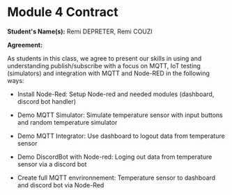 # Module 4 Contract 

**Student's Name(s):** Remi DEPRETER, Remi COUZI

**Agreement:**

As students in this class, we agree to present our skills in using and understanding publish/subscribe with a focus on MQTT, IoT testing (simulators) and integration with MQTT and Node-RED in the following ways:

- Install Node-Red: Setup Node-red and needed modules (dashboard, discord bot handler)

- Demo MQTT Simulator: Simulate temperature sensor with input buttons and random temperature simulator

- Demo MQTT Integrator: Use dashboard to logout data from temperature sensor

- Demo DiscordBot with Node-red: Loging out data from temperature sensor via a discord bot

- Create full MQTT envrironnement: Temperature sensor to dashboard and discord bot via Node-Red


